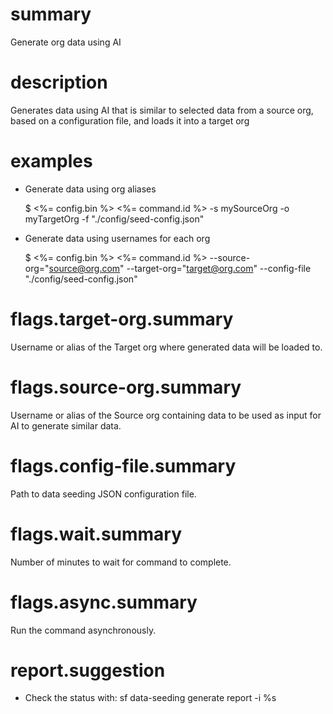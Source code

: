 # summary

Generate org data using AI

# description

Generates data using AI that is similar to selected data from a source org, based on a configuration file, and loads it into a target org

# examples

- Generate data using org aliases
   
  $ <%= config.bin %> <%= command.id %> -s mySourceOrg -o myTargetOrg -f "./config/seed-config.json"

- Generate data using usernames for each org

  $ <%= config.bin %> <%= command.id %> --source-org="source@org.com" --target-org="target@org.com" --config-file "./config/seed-config.json"

# flags.target-org.summary

Username or alias of the Target org where generated data will be loaded to.

# flags.source-org.summary

Username or alias of the Source org containing data to be used as input for AI to generate similar data.

# flags.config-file.summary

Path to data seeding JSON configuration file.

# flags.wait.summary

Number of minutes to wait for command to complete.

# flags.async.summary

Run the command asynchronously.

# report.suggestion

 - Check the status with: sf data-seeding generate report -i %s
